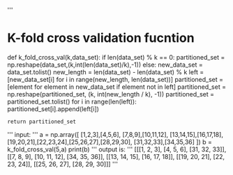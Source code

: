 '''
# K-fold cross validation fucntion
def k_fold_cross_val(k,data_set):
    if len(data_set) % k == 0:
        partitioned_set = np.reshape(data_set,(k,int(len(data_set)/k),-1))
    else:
        new_data_set = data_set.tolist()
        new_length = len(data_set) - len(data_set) % k
        left = [new_data_set[i]  for i in range(new_length, len(data_set))]
        partitioned_set = [element for element in new_data_set if element not in left]
        partitioned_set = np.reshape(partitioned_set, (k, int(new_length / k), -1))
        partitioned_set = partitioned_set.tolist()
        for i in range(len(left)):
            partitioned_set[i].append(left[i])
        
    return partitioned_set
'''
input:
'''
a = np.array([
    [1,2,3],[4,5,6],
    [7,8,9],[10,11,12],
    [13,14,15],[16,17,18],
    [19,20,21],[22,23,24],[25,26,27],[28,29,30],
    [31,32,33],[34,35,36]
    ])
b = k_fold_cross_val(5,a)
print(b)
'''
output is:
'''
[[[1, 2, 3], [4, 5, 6], [31, 32, 33]], [[7, 8, 9], [10, 11, 12], [34, 35, 36]], [[13, 14, 15], [16, 17, 18]], [[19, 20, 21], [22, 23, 24]], [[25, 26, 27], [28, 29, 30]]]
'''
